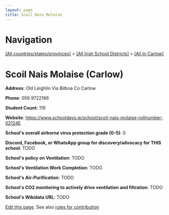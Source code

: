 ```yaml
---
layout: page
title: Scoil Nais Molaise
---
```

# Navigation

[[All countries/states/provinces]](../../..) > [[All Irish School Districts]](../..) > [[All In Carlow]](..)

# Scoil Nais Molaise (Carlow)

**Address**: Old Leighlin Via Bilboa Co Carlow

**Phone**: 059 9722166

**Student Count**: 119

**Website**: <https://www.schooldays.ie/school/scoil-nais-molaise-rollnumber-02124E>

**School's overall airborne virus protection grade (0-5)**: 0

**Discord, Facebook, or WhatsApp group for discovery/advocacy for THIS school**: TODO

**School's policy on Ventilation**: TODO

**School's Ventilation Work Completion**: TODO

**School's Air-Purification**: TODO

**School's CO2 monitoring to actively drive ventilation and filtration**: TODO

**School's Wikidata URL**: TODO


[Edit this page](https://github.com/ventilate-schools/Ireland/edit/main/./Carlow/Scoil_Nais_Molaise.md). See also [rules for contribution](../../../contribution-rules/)